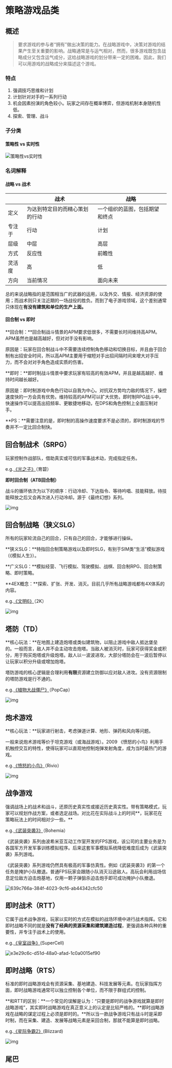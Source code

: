 # 策略游戏品类

## 概述

> 要求游戏的参与者“拥有”做出决策的能力。在战略游戏中，决策对游戏的结果产生至关重要的影响。战略通常是与运气相对，然而，很多游戏既包含战略成分又包含运气成分，这给战略游戏的划分带来一定的困难。因此，我们可以用游戏的战略成分来描述这个游戏。

### 特点

1. 强调技巧思维和计划
2. 计划针对对手的一系列行动
3. 机会因素扮演的角色较小。玩家之间存在概率博弈，但游戏机制本身随机性低。
4. 探索、管理、战斗

### 子分类

#### 策略性 vs 实时性

![策略性vs实时性](策略游戏品类分析.assets/策略性vs实时性.png)

### 名词解释
#### 战略 vs 战术

|        | 战术                           | 战略                           |
| ------ | ------------------------------ | ------------------------------ |
| 定义   | 为达到特定目的而精心策划的行动 | 一个组织的蓝图，包括期望和终点 |
| 专注于 | 行动                           | 计划                           |
| 层级   | 中层                           | 高层                           |
| 方式   | 反应性                         | 前瞻性                         |
| 灵活度 | 高                             | 低                             |
| 方向   | 当前情况                       | 面向未来                       |

总的来说战略指的是范围相当广的武器的运用，以及外交、情报、经济资源的使用；而战术则只关注近期的一场战役的胜负。而到了电子游戏领域，这个差别通常只体现在**有没有建筑和单位的生产上面。**

#### 回合制 vs 即时

**回合制：**回合制战斗情景的APM要求低很多，不需要长时间维持高APM。APM虽然也是越高越好，但对对手没有影响。

原因是：玩家在回合制战斗中不需要连续控制角色移动和切换目标，并且由于回合制有出招安全时间，所以高APM主要用于缩短对手出招间隔时间来增大对手压力，而不会对对手角色造成实质的伤害。

**即时：**即时制战斗情景中要求玩家有较高的有效APM，并且是越高越好、维持时间越长越好。

原因是：即时制游戏中角色行动以自我为中心。对抗双方势均力敌的情况下，操控速度快的一方会具有优势。维持较高的APM可以扩大优势。即时制RPG战斗中，快速操作可以提高出招频率、更敏捷地移动，在DPS和角色控制上全面压制对手。

**PS：**需要注意的是，即时制的高操作速度要求不是必须的，即时制游戏的节奏并不一定比回合制快。

## 回合制战术（SRPG）

玩家控制作战部队，借助真实或可信的军事战术动，完成指定任务。

e.g.[《光之子》](https://www.bilibili.com/video/BV1oJ411w7fA?p=7	)（育碧）

**即时回合制（ATB回合制）**

战斗的循环依次为以下的顺序：行动冷却、下达指令、等待吟唱、技能释放。待技能释放之后又会再次进入行动冷却。源于《最终幻想》系列。

![img](策略游戏品类分析.assets/156-140324162913.jpg)

## 回合制战略（狭义SLG）

所有的玩家轮流自己的回合，只有自己的回合，才能够进行操纵。

**狭义SLG：**特指回合制策略游戏以及即时SLG，有别于SIM类“生活”模拟游戏（《模拟人生》）。

**广义SLG：**模拟经营、飞行模拟、驾驶模拟、战棋、回合制RPG、回合制策略、即时策略。

**4EX概念：**探索、扩张、开发、消灭。目前几乎所有战略游戏都有4X体系的内容。

e.g.[《文明6》](https://www.bilibili.com/video/BV1Cs411c7a2?from=search&seid=6324456614001227037)（2K）

![img](策略游戏品类分析.assets/316-161021110I3.jpg)

## 塔防（TD）

**核心玩法：**在地图上建造炮塔或类似建筑物，以阻止游戏中敌人抵达堡垒的。一般而言，敌人并不会主动攻击炮塔。当敌人被消灭时，玩家可获得奖金或积分，用于购买炮塔或升级炮塔。敌人以一波波进攻，大部分塔防会在一波后暂停以让玩家以积分升级或增加炮塔。

塔防游戏的核心逻辑是合理利用**有限**资源建立防御以应对敌人进攻。没有资源限制的塔防游戏是行不通的。

e.g.[《植物大战僵尸》](https://www.bilibili.com/video/BV12b41167b7?from=search&seid=16238394289052775224)（PopCap）

![img](策略游戏品类分析.assets/321-1F321151008-51.jpg)

## 炮术游戏

**核心玩法：**玩家进行射击，考虑弹道计算、地形、弹药和风向等问题。

一般来说炮术游戏等价于坦克游戏（或海战游戏）。2009 《愤怒的小鸟》利用手机触控交互的特性，使得玩家可以直观地控制炮弹发射角度，成为当时最热门的游戏。

e.g.[《愤怒的小鸟》](https://www.bilibili.com/video/BV1di4y1G72x?from=search&seid=9190678317937390977)（Rivio）

![img](策略游戏品类分析.assets/321-1F322150256-50.jpg)

## 战争游戏

强调战场上的战术和战斗，还原历史真实性或接近历史真实性。带有策略模式，玩家可以规划作战方案，或者选定战场。对比花在实际战斗上的时间**，玩家花在策略玩法上的时间相对少⼀些。**

e.g.[《武装突袭3》](https://www.bilibili.com/video/BV1dx411G7x3?from=search&seid=6674406033122374612)（Bohemia）

《武装突袭》系列由波希米亚互动工作室开发的FPS游戏，该公司的主要业务是为各国军方开发军事训练模拟程序。后来这套军事模拟系统降低难度后成为《武装突袭》系列游戏。

《武装突袭》系列游戏仍然具有极高的军事仿真性。例如《武装突袭3》的第一个任务是掩护小队撤退。普通FPS玩家会跟随小队消灭沿途敌人。高玩会利用战场信息定位敌方迫击炮基地，仅用一颗子弹狙杀迫击炮手即可成功掩护小队撤退。

![639c766a-384f-4023-9cf6-ab44342cfc50](策略游戏品类分析.assets/639c766a-384f-4023-9cf6-ab44342cfc50.png)

## 即时战术（RTT）

它属于战术战争游戏，玩家以实时的方式在模拟的战场环境中进行战术指挥。它和即时战略不同的就是**没有了经典的资源采集和建筑建造过程**，更强调各种兵种的重要性，并专注于战术上的使用。

e.g.[《皇室战争》](https://www.bilibili.com/video/BV1dJ41177nz?from=search&seid=16799667107622306441)(SuperCell)

![e3e29c6c-d51d-48a0-afad-1c0a0015ef90](策略游戏品类分析.assets/e3e29c6c-d51d-48a0-afad-1c0a0015ef90.png)

## 即时战略（RTS）

标准的即时战略游戏会有资源采集、基地建造、科技发展等元素。在玩家指挥方面，即时战略游戏通常可以独立控制各个单位，而不限于群组式的控制。

**和RTT的区别：**一个常见的误解是认为：“只要是即时的战争游戏就算是即时战略游戏”，其实即时战略游戏在真正意义上的认定是比较严格的。**即时战略游戏在战略的谋定过程上必须是即时的。**所以当一款战争游戏只有战斗时是采即时制，而在采集、建造、发展等战略元素是采回合制，那就不能算是即时战略。

e.g.[《星际争霸2》](https://www.bilibili.com/video/BV1Ws411x7AB)(Blizzard)

![img](策略游戏品类分析.assets/9KQRBGAN49GB0031.jpg)

## 尾巴

